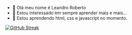- 👋 Olá meu nome é Leandro Roberto
- 👀 Estou interessado em sempre aprender mais e mais...
- 🌱 Estou aprendendo html, css e javascript no momento.


[![GitHub Streak](https://streak-stats.demolab.com/?user=leandroroberto)](https://git.io/streak-stats)
